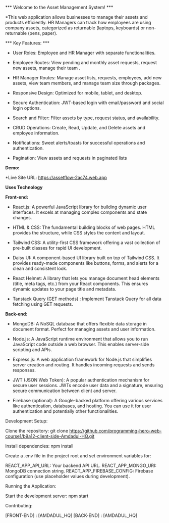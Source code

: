 *** Welcome to the Asset Management System! ***

*This web application allows businesses to manage their assets and products efficiently. HR Managers can track how employees are using company assets, categorized as returnable (laptops, keyboards) or non-returnable (pens, paper).

*** Key Features: ***

* User Roles: Employee and HR Manager with separate functionalities.

* Employee Routes: View pending and monthly asset requests, request new assets, manage their team .

* HR Manager Routes: Manage asset lists, requests, employees, add new assets, view team members, and manage team size through packages.

* Responsive Design: Optimized for mobile, tablet, and desktop.

* Secure Authentication: JWT-based login with email/password and social login options.

* Search and Filter: Filter assets by type, request status, and availability.

* CRUD Operations: Create, Read, Update, and Delete assets and employee information.

* Notifications: Sweet alerts/toasts for successful operations and authentication.

* Pagination: View assets and requests in paginated lists

**Demo:**

*Live Site URL:  https://assetflow-2ac74.web.app

**Uses Technology**

**Front-end:**

* React.js: A powerful JavaScript library for building dynamic user interfaces. It excels at managing complex components and state changes.

* HTML & CSS: The fundamental building blocks of web pages. HTML provides the structure, while CSS styles the content and layout.

* Tailwind CSS: A utility-first CSS framework offering a vast collection of pre-built classes for rapid UI development.

* Daisy UI: A component-based UI library built on top of Tailwind CSS. It provides ready-made components like buttons, forms, and alerts for a clean and consistent look.

* React Helmet: A library that lets you manage document head elements (title, meta tags, etc.) from your React components. This ensures dynamic updates to your page title and metadata.

* Tanstack Query (GET methods) :  Implement Tanstack Query for all data fetching using GET requests.

**Back-end:**

* MongoDB: A NoSQL database that offers flexible data storage in document format. Perfect for managing assets and user information.

* Node.js: A JavaScript runtime environment that allows you to run JavaScript code outside a web browser. This enables server-side scripting and APIs.

* Express.js: A web application framework for Node.js that simplifies server creation and routing. It handles incoming requests and sends responses.

* JWT (JSON Web Token): A popular authentication mechanism for secure user sessions. JWTs encode user data and a signature, ensuring secure communication between client and server.

* Firebase (optional): A Google-backed platform offering various services like authentication, databases, and hosting. You can use it for user authentication and potentially other functionalities.

Development Setup:

Clone the repository: git clone https://github.com/programming-hero-web-course1/b9a12-client-side-Amdadul-HQ.git

Install dependencies: npm install

Create a .env file in the project root and set environment variables for:

REACT_APP_API_URL: Your backend API URL.
REACT_APP_MONGO_URI: MongoDB connection string.
REACT_APP_FIREBASE_CONFIG: Firebase configuration (use placeholder values during development).

Running the Application:

Start the development server: npm start


Contributing:

[FRONT-END] : [AMDADUL_HQ]
[BACK-END] : [AMDADUL_HQ]
